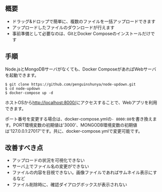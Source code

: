 ## 概要

- ドラッグ&ドロップで簡単に、複数のファイルを一括アップロードできます
- アップロードしたファイルのダウンロードが行えます
- 事前準備として必要なのは、GitとDocker Composeのインストールだけです

## 手順

Node.jsとMongoDBサーバがなくても、Docker ComposeがあればWebサーバを起動できます。

```
$ git clone https://github.com/penguinshunya/node-updown.git
$ cd node-updown
$ docker-compose up -d
```

ホストOSから[http://localhost:8000/](http://localhost:8000/)にアクセスすることで、Webアプリを利用できます。  

ポート番号を変更する場合は、docker-compose.ymlの`- 8000:80`を書き換えます。PORT環境変数の初期値は'3000'、MONGODB環境変数の初期値は'127.0.0.1:27017'です。共に、docker-compose.ymlで変更可能です。

## 改善すべき点

- アップロードの状況を可視化できない
- サーバ上でファイル名の変更ができない
- ファイルの内容を目視できない。画像ファイルであればサムネイル表示にするなど
- ファイル削除時に、確認ダイアログボックスが表示されない
